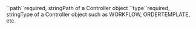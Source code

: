 <tr><td>``path``</td><td>required, string</td><td>Path of a Controller object</td><td></td><td></td></tr>
<tr><td>``type``</td><td>required, string</td><td>Type of a Controller object such as WORKFLOW, ORDERTEMPLATE, etc.</td><td></td><td></td></tr>
